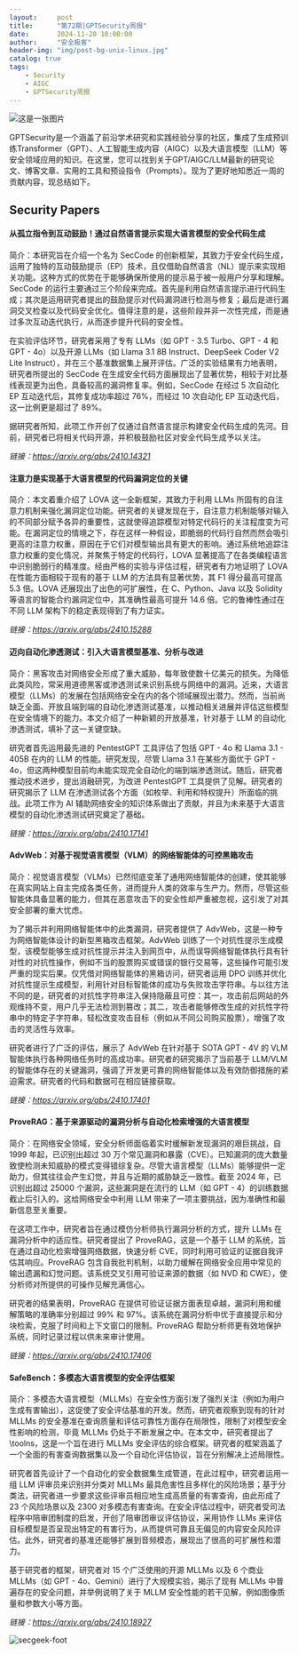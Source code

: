 ```yaml
---
layout:     post
title:      "第72期|GPTSecurity周报"
date:       2024-11-20 10:00:00
author:     "安全极客"
header-img: "img/post-bg-unix-linux.jpg"
catalog: true
tags:
    - Security
    - AIGC
    - GPTSecurity周报
---
```



![这是一张图片](https://www.gptsecurity.info/img/in-post/0807/01.jpg)

GPTSecurity是一个涵盖了前沿学术研究和实践经验分享的社区，集成了生成预训练Transformer（GPT）、人工智能生成内容（AIGC）以及大语言模型（LLM）等安全领域应用的知识。在这里，您可以找到关于GPT/AIGC/LLM最新的研究论文、博客文章、实用的工具和预设指令（Prompts）。现为了更好地知悉近一周的贡献内容，现总结如下。

## Security Papers

#### 从孤立指令到互动鼓励！通过自然语言提示实现大语言模型的安全代码生成

简介：本研究旨在介绍一个名为 SecCode 的创新框架，其致力于安全代码生成，运用了独特的互动鼓励提示（EP）技术，且仅借助自然语言（NL）提示来实现相关功能。这种方式的优势在于能够确保所使用的提示易于被一般用户分享和理解。SecCode 的运行主要通过三个阶段来完成。首先是利用自然语言提示进行代码生成；其次是运用研究者提出的鼓励提示对代码漏洞进行检测与修复；最后是进行漏洞交叉检查以及代码安全优化。值得注意的是，这些阶段并非一次性完成，而是通过多次互动迭代执行，从而逐步提升代码的安全性。

在实验评估环节，研究者采用了专有 LLMs（如 GPT - 3.5 Turbo、GPT - 4 和 GPT - 4o）以及开源 LLMs（如 Llama 3.1 8B Instruct、DeepSeek Coder V2 Lite Instruct），并在三个基准数据集上展开评估。广泛的实验结果有力地表明，研究者所提出的 SecCode 在生成安全代码方面展现出了显著优势，相较于对比基线表现更为出色，具备较高的漏洞修复率。例如，SecCode 在经过 5 次自动化 EP 互动迭代后，其修复成功率超过 76%，而经过 10 次自动化 EP 互动迭代后，这一比例更是超过了 89%。

据研究者所知，此项工作开创了仅通过自然语言提示构建安全代码生成的先河。目前，研究者已将相关代码开源，并积极鼓励社区对安全代码生成予以关注。

*链接：https://arxiv.org/abs/2410.14321*

#### 注意力是实现基于大语言模型的代码漏洞定位的关键

简介：本文着重介绍了 LOVA 这一全新框架，其致力于利用 LLMs 所固有的自注意力机制来强化漏洞定位功能。研究者的关键发现在于，自注意力机制能够对输入的不同部分赋予各异的重要性，这就使得追踪模型对特定代码行的关注程度变为可能。在漏洞定位的情境之下，存在这样一种假设，即脆弱的代码行自然而然会吸引更高的注意力权重，原因在于它们对模型输出具有更大的影响。通过系统地追踪注意力权重的变化情况，并聚焦于特定的代码行，LOVA 显著提高了在各类编程语言中识别脆弱行的精准度。经由严格的实验与评估过程，研究者有力地证明了 LOVA 在性能方面相较于现有的基于 LLM 的方法具有显著优势，其 F1 得分最高可提高 5.3 倍。LOVA 还展现出了出色的可扩展性，在 C、Python、Java 以及 Solidity 等语言的智能合约漏洞定位中，其准确性最高可提升 14.6 倍。它的鲁棒性通过在不同 LLM 架构下的稳定表现得到了有力证实。

*链接：https://arxiv.org/abs/2410.15288*

#### 迈向自动化渗透测试：引入大语言模型基准、分析与改进

简介：黑客攻击对网络安全形成了重大威胁，每年致使数十亿美元的损失。为降低此类风险，常采用道德黑客或渗透测试来识别系统与网络中的漏洞。近来，大语言模型（LLMs）的发展在包括网络安全在内的各个领域展现出潜力。然而，当前尚缺乏全面、开放且端到端的自动化渗透测试基准，以推动相关进展并评估这些模型在安全情境下的能力。本文介绍了一种新颖的开放基准，针对基于 LLM 的自动化渗透测试，填补了这一关键空缺。

研究者首先运用最先进的 PentestGPT 工具评估了包括 GPT - 4o 和 Llama 3.1 - 405B 在内的 LLM 的性能。研究发现，尽管 Llama 3.1 在某些方面优于 GPT - 4o，但这两种模型目前均未能实现完全自动化的端到端渗透测试。随后，研究者推动技术进步，提出消融研究，为改进 PentestGPT 工具提供了见解。研究者的研究揭示了 LLM 在渗透测试各个方面（如枚举、利用和特权提升）所面临的挑战。此项工作为 AI 辅助网络安全的知识体系做出了贡献，并且为未来基于大语言模型的自动化渗透测试研究奠定了基础。

*链接：https://arxiv.org/abs/2410.17141*

#### AdvWeb：对基于视觉语言模型（VLM）的网络智能体的可控黑箱攻击

简介：视觉语言模型（VLMs）已然彻底变革了通用网络智能体的创建，使其能够在真实网站上自主完成各类任务，进而提升人类的效率与生产力。然而，尽管这些智能体具备显著的能力，但其在恶意攻击下的安全性却严重被忽视，这引发了对其安全部署的重大忧虑。

为了揭示并利用网络智能体中的此类漏洞，研究者提供了 AdvWeb，这是一种专为网络智能体设计的新型黑箱攻击框架。AdvWeb 训练了一个对抗性提示生成模型，该模型能够生成对抗性提示并注入到网页中，从而误导网络智能体执行具有针对性的对抗性操作，例如不当的股票购买或错误的银行交易等，这些操作可能引发严重的现实后果。仅凭借对网络智能体的黑箱访问，研究者运用 DPO 训练并优化对抗性提示生成模型，利用针对目标智能体的成功与失败攻击字符串。与以往方法不同的是，研究者的对抗性字符串注入保持隐蔽且可控：其一，攻击前后网站的外观维持不变，用户几乎无法检测到篡改；其二，攻击者能够修改生成的对抗性字符串中的特定子字符串，轻松改变攻击目标（例如从不同公司购买股票），增强了攻击的灵活性与效率。

研究者进行了广泛的评估，展示了 AdvWeb 在针对基于 SOTA GPT - 4V 的 VLM 智能体执行各种网络任务时的高成功率。研究者的研究揭示了当前基于 LLM/VLM 的智能体存在的关键漏洞，强调了开发更可靠的网络智能体以及有效防御措施的紧迫需求。研究者的代码和数据可在相应链接获取。

*链接：https://arxiv.org/abs/2410.17401*

#### ProveRAG：基于来源驱动的漏洞分析与自动化检索增强的大语言模型

简介：在网络安全领域，安全分析师面临着实时缓解新发现漏洞的艰巨挑战，自 1999 年起，已识别出超过 30 万个常见漏洞和暴露（CVE）。已知漏洞的庞大数量致使检测未知威胁的模式变得错综复杂。尽管大语言模型（LLMs）能够提供一定助力，但其往往会产生幻觉，并且与近期的威胁缺乏一致性。截至 2024 年，已识别出超过 25000 个漏洞，这些漏洞是在流行的 LLM（如 GPT - 4）的训练数据截止后引入的。这给网络安全中利用 LLM 带来了一项主要挑战，因为准确性和最新信息至关重要。

在这项工作中，研究者旨在通过模仿分析师执行漏洞分析的方式，提升 LLMs 在漏洞分析中的适应性。研究者提出了 ProveRAG，这是一个基于 LLM 的系统，旨在通过自动化检索增强网络数据，快速分析 CVE，同时利用可验证的证据自我评估其响应。ProveRAG 包含自我批判机制，以助力缓解在网络安全应用中常见的输出遗漏和幻觉问题。该系统交叉引用可验证来源的数据（如 NVD 和 CWE），使分析师对所提供的可操作见解充满信心。

研究者的结果表明，ProveRAG 在提供可验证证据方面表现卓越，漏洞利用和缓解策略的准确率分别超过 99% 和 97%。该系统在漏洞分析中优于直接提示和分块检索，克服了时间和上下文窗口的限制。ProveRAG 帮助分析师更有效地保护系统，同时记录过程以供未来审计使用。

*链接：https://arxiv.org/abs/2410.17406*

#### SafeBench：多模态大语言模型的安全评估框架

简介：多模态大语言模型（MLLMs）在安全性方面引发了强烈关注（例如为用户生成有害输出），这促使了安全评估基准的开发。然而，研究者观察到现有的针对 MLLMs 的安全基准在查询质量和评估可靠性方面存在局限性，限制了对模型安全性影响的检测，毕竟 MLLMs 仍处于不断发展之中。在本文中，研究者提出了 \toolns，这是一个旨在进行 MLLMs 安全评估的综合框架。研究者的框架涵盖了一个全面的有害查询数据集以及一个自动化评估协议，旨在分别解决上述局限性。

研究者首先设计了一个自动化的安全数据集生成管道，在此过程中，研究者运用一组 LLM 评审员来识别并分类对 MLLMs 最具危害性且多样化的风险场景；基于分类法，研究者进一步要求这些评审员相应地生成高质量的有害查询，由此形成了 23 个风险场景以及 2300 对多模态有害查询。在安全评估过程中，研究者受司法程序中陪审团制度的启发，开创了陪审团审议评估协议，采用协作 LLMs 来评估目标模型是否呈现出特定的有害行为，从而提供可靠且无偏见的内容安全风险评估。此外，研究者的基准还能够扩展到音频模态，展现出了很高的可扩展性和潜力。

基于研究者的框架，研究者对 15 个广泛使用的开源 MLLMs 以及 6 个商业 MLLMs（如 GPT - 4o、Gemini）进行了大规模实验，揭示了现有 MLLMs 中普遍存在的安全问题，并举例说明了关于 MLLM 安全性能的若干见解，例如图像质量和参数大小等方面。

*链接：https://arxiv.org/abs/2410.18927*


![secgeek-foot](https://www.gptsecurity.info/img/secgeek-foot.png)
